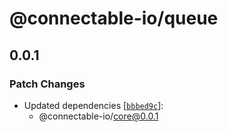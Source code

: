 # @connectable-io/queue

## 0.0.1

### Patch Changes

- Updated dependencies [[`bbbed9c`](https://github.com/kamiazya/connectable-io/commit/bbbed9cbdf7553c52ccbf96980b3ebac41cd8848)]:
  - @connectable-io/core@0.0.1
